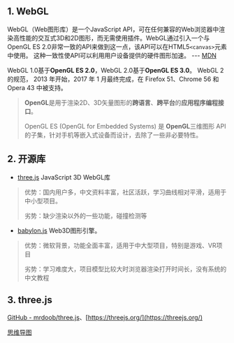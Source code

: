 ## 1. WebGL

WebGL（Web图形库）是一个JavaScript API，可在任何兼容的Web浏览器中渲染高性能的交互式3D和2D图形，而无需使用插件。WebGL通过引入一个与OpenGL ES 2.0非常一致的API来做到这一点，该API可以在HTML5`<canvas>`元素中使用。 这种一致性使API可以利用用户设备提供的硬件图形加速。 --- [MDN](https://developer.mozilla.org/zh-CN/docs/Web/API/WebGL_API)

WebGL 1.0基于**OpenGL ES 2.0**，WebGL 2.0基于**OpenGL ES 3.0**。
WebGL 2 的规范， 2013 年开始，2017 年 1 月最终完成，在 Firefox 51、Chrome 56 和 Opera 43 中被支持。

> **OpenGL**是用于渲染2D、3D矢量图形的**跨语言**、**跨平台**的**应用程序编程接口**。
> 
> OpenGL ES (OpenGL for Embedded Systems) 是 **OpenGL**三维图形 API 的子集，针对手机等嵌入式设备而设计，去除了一些非必要特性。

## 2. 开源库

- [three.js](https://github.com/mrdoob/three.js) JavaScript 3D WebGL库

> 优势：国内用户多，中文资料丰富，社区活跃，学习曲线相对平滑，适用于中小型项目。
> 
> 劣势：缺少渲染以外的一些功能，碰撞检测等

- [babylon.js](https://github.com/BabylonJS/Babylon.js) Web3D图形引擎。

> 优势：微软背景，功能全面丰富，适用于中大型项目，特别是游戏、VR项目
> 
> 劣势：学习难度大，项目模型比较大时浏览器渲染打开时间长，没有系统的中文教程

## 3. three.js

[GitHub - mrdoob/three.js](https://github.com/mrdoob/three.js)、[https://threejs.org/](https://threejs.org/)

[思维导图](https://www.processon.com/mindmap/622573c21e08535e1b82697c)
